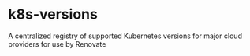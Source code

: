 # k8s-versions
A centralized registry of supported Kubernetes versions for major cloud providers for use by Renovate
